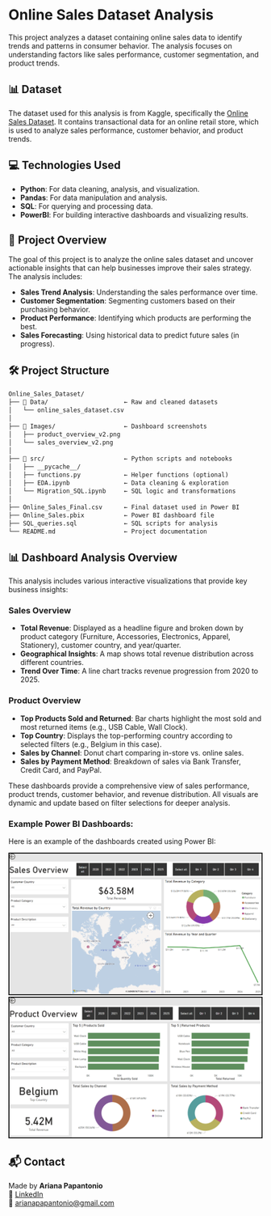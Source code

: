 # Online Sales Dataset Analysis

This project analyzes a dataset containing online sales data to identify trends and patterns in consumer behavior. The analysis focuses on understanding factors like sales performance, customer segmentation, and product trends.


## 📊 Dataset

The dataset used for this analysis is from Kaggle, specifically the [Online Sales Dataset](https://www.kaggle.com/datasets/yusufdelikkaya/online-sales-dataset). It contains transactional data for an online retail store, which is used to analyze sales performance, customer behavior, and product trends.

## 💻 Technologies Used
- **Python**: For data cleaning, analysis, and visualization.
- **Pandas**: For data manipulation and analysis.
- **SQL**: For querying and processing data.
- **PowerBI**: For building interactive dashboards and visualizing results.

## 🚀 Project Overview
The goal of this project is to analyze the online sales dataset and uncover actionable insights that can help businesses improve their sales strategy. The analysis includes:
- **Sales Trend Analysis**: Understanding the sales performance over time.
- **Customer Segmentation**: Segmenting customers based on their purchasing behavior.
- **Product Performance**: Identifying which products are performing the best.
- **Sales Forecasting**: Using historical data to predict future sales (in progress).

## 🛠️ Project Structure

```
Online_Sales_Dataset/
├── 📁 Data/                     ← Raw and cleaned datasets
│   └── online_sales_dataset.csv
│
├── 📁 Images/                   ← Dashboard screenshots
│   ├── product_overview_v2.png
│   └── sales_overview_v2.png
│
├── 📁 src/                      ← Python scripts and notebooks
│   ├── __pycache__/
│   ├── functions.py            ← Helper functions (optional)
│   ├── EDA.ipynb               ← Data cleaning & exploration
│   └── Migration_SQL.ipynb     ← SQL logic and transformations
│
├── Online_Sales_Final.csv      ← Final dataset used in Power BI
├── Online_Sales.pbix           ← Power BI dashboard file
├── SQL_queries.sql             ← SQL scripts for analysis
└── README.md                   ← Project documentation
```

## 📊 Dashboard Analysis Overview

This analysis includes various interactive visualizations that provide key business insights:

### Sales Overview
- **Total Revenue**: Displayed as a headline figure and broken down by product category (Furniture, Accessories, Electronics, Apparel, Stationery), customer country, and year/quarter.
- **Geographical Insights**: A map shows total revenue distribution across different countries.
- **Trend Over Time**: A line chart tracks revenue progression from 2020 to 2025.

### Product Overview
- **Top Products Sold and Returned**: Bar charts highlight the most sold and most returned items (e.g., USB Cable, Wall Clock).
- **Top Country**: Displays the top-performing country according to selected filters (e.g., Belgium in this case).
- **Sales by Channel**: Donut chart comparing in-store vs. online sales.
- **Sales by Payment Method**: Breakdown of sales via Bank Transfer, Credit Card, and PayPal.

These dashboards provide a comprehensive view of sales performance, product trends, customer behavior, and revenue distribution. All visuals are dynamic and update based on filter selections for deeper analysis.

### Example Power BI Dashboards:

Here is an example of the dashboards created using Power BI:

![Sales Overview Dashboard](Images/sales_overview_v2.png)
![Product Overview Dashboard](Images/product_overview_v2.png)

## 📬 Contact

Made by **Ariana Papantonio**  
🔗 [LinkedIn](https://www.linkedin.com/in/arianapapantonio/)  
📧 arianapapantonio@gmail.com
